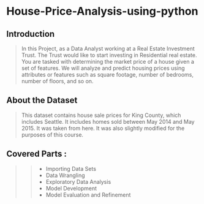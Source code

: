 # House-Price-Analysis-using-python
## Introduction
> In this Project, as a Data Analyst working at a Real Estate Investment Trust. The Trust would like to start investing in Residential real estate. You are tasked with determining the market price of a house given a set of features. We will analyze and predict housing prices using attributes or features such as square footage, number of bedrooms, number of floors, and so on.

## About the Dataset
> This dataset contains house sale prices for King County, which includes Seattle. It includes homes sold between May 2014 and May 2015. It was taken from here. It was also slightly modified for the purposes of this course. 

## Covered Parts :
 >> + Importing Data Sets
> > + Data Wrangling
> > + Exploratory Data Analysis
> > + Model Development
> > + Model Evaluation and Refinement
